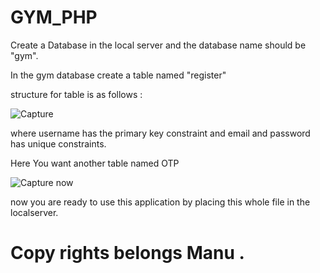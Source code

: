 # GYM_PHP


Create a Database in the local server and the database name should be "gym".

In the gym database create a table named "register"

structure for table is as follows : 

![Capture](https://github.com/manumanu7/GYM_PHP/assets/94431922/0b1496cf-41c0-42b7-8bc2-df5ac1bcb27f)

where username has the primary key constraint and email and password has unique constraints.

Here You want another table named OTP 

![Capture now](https://github.com/manumanu7/GYM_PHP/assets/94431922/a451378b-4748-42e4-bb29-36f1b3bd3298)


now you are ready to use this application by placing this whole file in the localserver.


# Copy rights belongs Manu .
